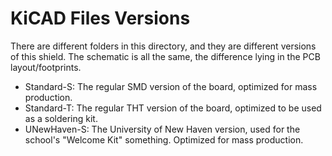 # KiCAD Files Versions

There are different folders in this directory, and they are different versions of this shield. The schematic is all the same, the difference lying in the PCB layout/footprints.

- Standard-S: The regular SMD version of the board, optimized for mass production.
- Standard-T: The regular THT version of the board, optimized to be used as a soldering kit.
- UNewHaven-S: The University of New Haven version, used for the school's "Welcome Kit" something. Optimized for mass production.
